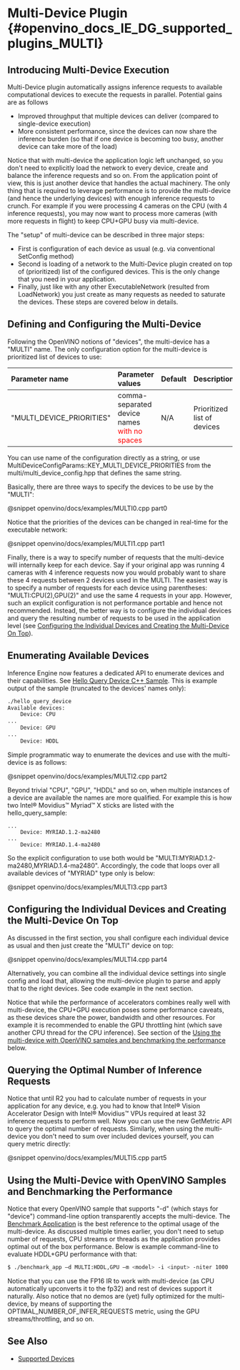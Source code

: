 # Multi-Device Plugin {#openvino_docs_IE_DG_supported_plugins_MULTI}

## Introducing Multi-Device Execution

Multi-Device plugin automatically assigns inference requests to available computational devices to execute the requests in parallel.
Potential gains are as follows 
* Improved throughput that multiple devices can deliver (compared to single-device execution)
* More consistent performance, since the devices can now share the inference burden
(so that if one device is becoming too busy, another device can take more of the load)

Notice that with multi-device the application logic left unchanged, so you don't need to explicitly load the network to every device, 
create and balance the inference requests and so on. From the application point of view, this is just another device that handles the actual machinery. 
The only thing that is required to leverage performance is to provide the multi-device (and hence the underlying devices) with enough inference requests to crunch.
For example if you were processing 4 cameras on the CPU (with 4 inference requests), you may now want to process more cameras (with more requests in flight) 
to keep CPU+GPU busy via multi-device.

The "setup" of multi-device can be described in three major steps:
* First is configuration of each device as usual (e.g. via conventional SetConfig method)
* Second is loading of a network to the Multi-Device plugin created on top of (prioritized) list of the  configured devices. This is the only change that you need in your application.
* Finally, just like with any other ExecutableNetwork (resulted from LoadNetwork) you just create as many requests as needed to saturate the devices.
These steps are covered below in details.

## Defining and Configuring the Multi-Device
Following the OpenVINO notions of "devices", the multi-device has a "MULTI" name.
The only configuration option for the multi-device is prioritized list of devices to use:

| Parameter name                 | Parameter values      | Default            | Description                                                                                                                  |
| :---                      | :---                  | :---               | :----------------------------------------------------------------------------------------------------------------------------|
| "MULTI_DEVICE_PRIORITIES"  | comma-separated device names <span style="color:red">with no spaces</span>| N/A              | Prioritized list of devices                 |

You can use name of the configuration directly as a string, or use MultiDeviceConfigParams::KEY_MULTI_DEVICE_PRIORITIES from the multi/multi_device_config.hpp that defines the same string.
 
Basically, there are three ways to specify the devices to be use by the "MULTI":

@snippet openvino/docs/examples/MULTI0.cpp part0

Notice that the priorities of the devices can be changed in real-time for the executable network:

@snippet openvino/docs/examples/MULTI1.cpp part1

Finally, there is a way to specify number of requests that the multi-device will internally keep for each device.
Say if your original app was running 4 cameras with 4 inference requests now you would probably want to share these 4 requests between 2 devices used in the MULTI. The easiest way is to specify a number of requests for each device using parentheses: "MULTI:CPU(2),GPU(2)" and use the same 4 requests in your app. However, such an explicit configuration is not performance portable and hence not recommended. Instead, the better way is to configure the individual devices and query the resulting number of requests to be used in the application level (see [Configuring the Individual Devices and Creating the Multi-Device On Top](#configuring-the-individual-devices-and-creating-the-multi-device-on-top)).

## Enumerating Available Devices
Inference Engine now features a dedicated API to enumerate devices and their capabilities. See [Hello Query Device C++ Sample](../../../inference-engine/samples/hello_query_device/README.md).  This is example output of the sample (truncated to the devices' names only):

```sh
./hello_query_device
Available devices: 
	Device: CPU
...
	Device: GPU
...
	Device: HDDL
```
Simple programmatic way to enumerate the devices and use with the multi-device is as follows:

@snippet openvino/docs/examples/MULTI2.cpp part2

Beyond trivial "CPU", "GPU", "HDDL" and so on, when multiple instances of a device are available the names are more qualified.
For example this is how two Intel® Movidius™ Myriad™ X sticks are listed with the hello_query_sample:
```
...
    Device: MYRIAD.1.2-ma2480
...
    Device: MYRIAD.1.4-ma2480
```
So the explicit configuration to use both would be "MULTI:MYRIAD.1.2-ma2480,MYRIAD.1.4-ma2480".
Accordingly, the code that loops over all available devices of "MYRIAD" type only is below:

@snippet openvino/docs/examples/MULTI3.cpp part3


## Configuring the Individual Devices and Creating the Multi-Device On Top
As discussed in the first section, you shall configure each individual device as usual and then just create the "MULTI" device on top:

@snippet openvino/docs/examples/MULTI4.cpp part4

Alternatively, you can combine all the individual device settings into single config and load that, allowing the multi-device plugin to parse and apply that to the right devices. See code example in the next section.

Notice that while the performance of accelerators combines really well with multi-device, the CPU+GPU execution poses some performance caveats, as these devices share the power, bandwidth and other resources. For example it is recommended to enable the GPU throttling hint (which save another CPU thread for the CPU inference).
See section of the [Using the multi-device with OpenVINO samples and benchmarking the performance](#using-the-multi-device-with-openvino-samples-and-benchmarking-the-performance) below.

## Querying the Optimal Number of Inference Requests
Notice that until R2 you had to calculate number of requests in your application for any device, e.g. you had to know that Intel® Vision Accelerator Design with Intel® Movidius™ VPUs required at least 32 inference requests to perform well. Now you can use the new GetMetric API to query the optimal number of requests. Similarly, when using the multi-device you don't need to sum over included devices yourself, you can query metric directly:

@snippet openvino/docs/examples/MULTI5.cpp part5

## Using the Multi-Device with OpenVINO Samples and Benchmarking the Performance
Notice that every OpenVINO sample that supports "-d" (which stays for "device") command-line option transparently accepts the multi-device.
The [Benchmark Application](../../../inference-engine/samples/benchmark_app/README.md) is the best reference to the optimal usage of the multi-device. As discussed multiple times earlier, you don't need to setup number of requests, CPU streams or threads as the application provides optimal out of the box performance.
Below is example command-line to evaluate HDDL+GPU performance with that:
```bash
$ ./benchmark_app –d MULTI:HDDL,GPU –m <model> -i <input> -niter 1000
```
Notice that you can use the FP16 IR to work with multi-device (as CPU automatically upconverts it to the fp32) and rest of devices support it naturally. 
Also notice that no demos are (yet) fully optimized for the multi-device, by means of supporting the OPTIMAL_NUMBER_OF_INFER_REQUESTS metric, using the GPU streams/throttling, and so on.

## See Also
* [Supported Devices](Supported_Devices.md)
